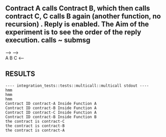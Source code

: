 ## Contract A calls Contract B, which then calls contract C, C calls B again (another function, no recursion) . Reply is enabled. The Aim of the experiment is to see the order of the reply execution. calls ~ submsg

  -->   -->  
A     B     C
        <-- 

## RESULTS
```
---- integration_tests::tests::multicall::multicall stdout ----
hmm
hmm
hmm
Contract ID contract-A Inside Function A
Contract ID contract-B Inside Function A
Contract ID contract-C Inside Function A
Contract ID contract-B Inside Function B
the contract is contract-C
the contract is contract-B
the contract is contract-A
```
  
